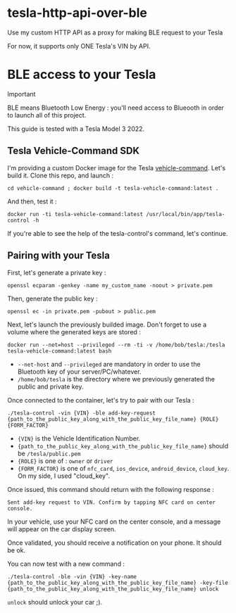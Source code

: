 # tesla-http-api-over-ble
Use my custom HTTP API as a proxy for making BLE request to your Tesla

For now, it supports only ONE Tesla's VIN by API. 

# BLE access to your Tesla

> [!IMPORTANT]
> BLE means Bluetooth Low Energy : you'll need access to Blueooth in order to launch all of this project.

This guide is tested with a Tesla Model 3 2022.

## Tesla Vehicle-Command SDK

I'm providing a custom Docker image for the Tesla [vehicle-command](https://github.com/teslamotors/vehicle-command). Let's build it. Clone this repo, and launch :

```
cd vehicle-command ; docker build -t tesla-vehicle-command:latest .
```

And then, test it :

```
docker run -ti tesla-vehicle-command:latest /usr/local/bin/app/tesla-control -h
```

If you're able to see the help of the tesla-control's command, let's continue.

## Pairing with your Tesla

First, let's generate a private key :

```
openssl ecparam -genkey -name my_custom_name -noout > private.pem
```

Then, generate the public key :

```
openssl ec -in private.pem -pubout > public.pem
```

Next, let's launch the previously builded image. Don't forget to use a volume where the generated keys are stored :

```
docker run --net=host --privileged --rm -ti -v /home/bob/tesla:/tesla tesla-vehicle-command:latest bash
```

- `--net-host` and `--privileged` are mandatory in order to use the Bluetooth key of your server/PC/whatever.
- `/home/bob/tesla` is the directory where we previously generated the public and private key.

Once connected to the container, let's try to pair with our Tesla :

```
./tesla-control -vin {VIN} -ble add-key-request {path_to_the_public_key_along_with_the_public_key_file_name} {ROLE} {FORM_FACTOR}
```

- `{VIN}` is the  Vehicle Identification Number.
- `{path_to_the_public_key_along_with_the_public_key_file_name}` should be `/tesla/public.pem`
- `{ROLE}` is one of : `owner` or `driver`
- `{FORM_FACTOR}` is one of `nfc_card`, `ios_device`, `android_device`, `cloud_key`. On my side, I used "cloud_key".

Once issued, this command should return with the following response :

```
Sent add-key request to VIN. Confirm by tapping NFC card on center console.
```

In your vehicle, use your NFC card on the center console, and a message will appear on the car display screen. 

Once validated, you should receive a notification on your phone. It should be ok.

You can now test with a new command :

```
./tesla-control -ble -vin {VIN} -key-name {path_to_the_public_key_along_with_the_public_key_file_name} -key-file {path_to_the_public_key_along_with_the_public_key_file_name} unlock
```

`unlock` should unlock your car ;).